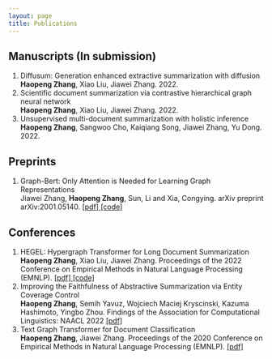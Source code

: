```yaml
---
layout: page
title: Publications
---
```


## Manuscripts (In submission)
<ol>
<li> Diffusum: Generation enhanced extractive summarization with diffusion
<br><b>Haopeng Zhang</b>, Xiao Liu, Jiawei Zhang. 2022. </li>
<li> Scientific document summarization via contrastive
hierarchical graph neural network
<br><b>Haopeng Zhang</b>, Xiao Liu, Jiawei Zhang. 2022. </li>
<li> Unsupervised multi-document
summarization with holistic inference
<br><b>Haopeng Zhang</b>, Sangwoo Cho, Kaiqiang Song, Jiawei Zhang, Yu Dong. 2022. </li>
</ol>

## Preprints
<ol>
<li> Graph-Bert: Only Attention is Needed for Learning Graph Representations
<br>Jiawei Zhang, <b>Haopeng Zhang</b>, Sun, Li and Xia, Congying. arXiv preprint arXiv:2001.05140.
<a href = "https://arxiv.org/abs/2001.05140" target="_blank"> [pdf] </a><a href = "https://github.com/jwzhanggy/Graph-Bert"> [code] </a>
</li>
</ol>


## Conferences
<ol>
<li> HEGEL: Hypergraph Transformer for Long Document Summarization
<br><b>Haopeng Zhang</b>, Xiao Liu, Jiawei Zhang. Proceedings of the 2022 Conference on Empirical Methods in Natural Language Processing (EMNLP).
<a href = "https://arxiv.org/abs/2210.04126"> [pdf] </a><a href = "https://github.com/hpzhang94/hegel_sum"> [code] </a>
</li>
<li> Improving the Faithfulness of Abstractive Summarization via Entity Coverage Control
<br><b>Haopeng Zhang</b>, Semih Yavuz, Wojciech Maciej Kryscinski, Kazuma Hashimoto, Yingbo Zhou. Findings of the Association for Computational Linguistics: NAACL 2022 <a href = "https://aclanthology.org/2022.findings-naacl.40/"> [pdf] </a>

</li>
<li> Text Graph Transformer for Document Classification
<br><b>Haopeng Zhang</b>, Jiawei Zhang. Proceedings of the 2020 Conference on Empirical Methods in Natural Language Processing (EMNLP). <a href = "https://aclanthology.org/2020.emnlp-main.668/"> [pdf] </a>
  </li>
</ol>




